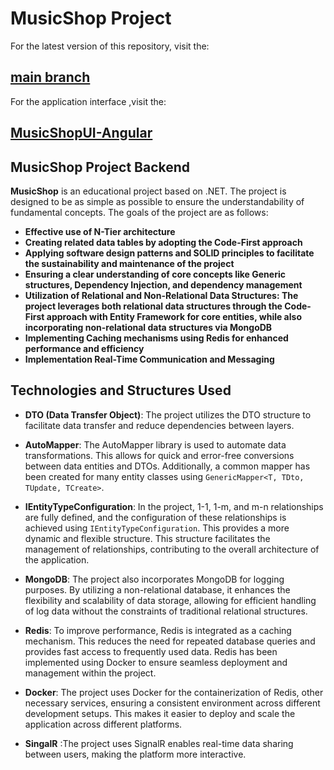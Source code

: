 # MusicShop Project

For the latest version of this repository, visit the:  
## [main branch](https://github.com/CrnTarim/MusicShopAPI-.Net/tree/main)

For the application interface ,visit the:
## [MusicShopUI-Angular](https://github.com/CrnTarim/MusicShopUI-Angular)

##  MusicShop Project Backend

**MusicShop** is an educational project based on .NET. The project is designed to be as simple as possible to ensure the understandability of fundamental concepts. The goals of the project are as follows:

- **Effective use of N-Tier architecture**
- **Creating related data tables by adopting the Code-First approach**
- **Applying software design patterns and SOLID principles to facilitate the sustainability and maintenance of the project**
- **Ensuring a clear understanding of core concepts like Generic structures, Dependency Injection, and dependency management**
- **Utilization of Relational and Non-Relational Data Structures: The project leverages both relational data structures through the Code-First approach with Entity Framework for core entities, while also incorporating non-relational data structures via MongoDB**
- **Implementing Caching mechanisms using Redis for enhanced performance and efficiency**
- **Implementation Real-Time Communication and Messaging** 
## Technologies and Structures Used

- **DTO (Data Transfer Object)**: The project utilizes the DTO structure to facilitate data transfer and reduce dependencies between layers.

- **AutoMapper**: The AutoMapper library is used to automate data transformations. This allows for quick and error-free conversions between data entities and DTOs. Additionally, a common mapper has been created for many entity classes using `GenericMapper<T, TDto, TUpdate, TCreate>`.

- **IEntityTypeConfiguration**: In the project, 1-1, 1-m, and m-n relationships are fully defined, and the configuration of these relationships is achieved using `IEntityTypeConfiguration`. This provides a more dynamic and flexible structure. This structure facilitates the management of relationships, contributing to the overall architecture of the application.

- **MongoDB**: The project also incorporates MongoDB for logging purposes. By utilizing a non-relational database, it enhances the flexibility and scalability of data storage, allowing for efficient handling of log data without the constraints of traditional relational structures.
- **Redis**: To improve performance, Redis is integrated as a caching mechanism. This reduces the need for repeated database queries and provides fast access to frequently used data. Redis has been implemented using Docker to ensure seamless deployment and management within the project.
- **Docker**: The project uses Docker for the containerization of Redis,  other necessary services, ensuring a consistent environment across different development setups. This makes it easier to deploy and scale the application across different platforms.
- **SingalR** :The project uses SignalR enables real-time data sharing between users, making the platform more interactive.
